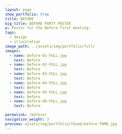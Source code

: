 ```yaml
---
layout: page
show_portfolio: true
title: BEFORE
big_title: BEFORE PARTY POSTER
p: Poster for the Before first meeting.
tags:
  - design
  - illustration
image_path: ../assets/img/portfolio/full/
images:
  - name: before-01-FULL.jpg
    text: Before
  - name: before-02-FULL.jpg
    text: Before
  - name: before-03-FULL.jpg
    text: Before
  - name: before-04-FULL.jpg
    text: Before
  - name: before-05-FULL.jpg
    text: Before
  - name: before-06-FULL.jpg
    text: Before

permalink: /before/
navigation_weight: 3
preview: assets/img/portfolio/thumb/before-THMB.jpg
---
```


